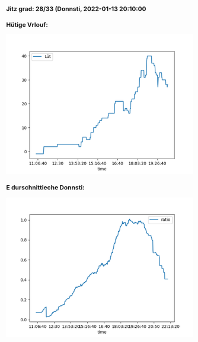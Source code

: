 ### Jitz grad: 28/33 (Donnsti, 2022-01-13 20:10:00

### Hütige Vrlouf:
![Graph](Today.png)

### E durschnittleche Donnsti:
![Graph](Donnsti.png)